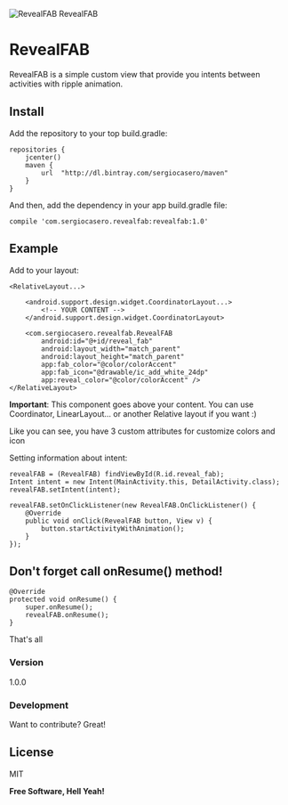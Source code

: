 ![RevealFAB RevealFAB](http://i.giphy.com/xT0BKAJaZwttdc49cQ.gif)

# RevealFAB

RevealFAB is a simple custom view that provide you intents between activities with ripple animation.

## Install
Add the repository to your top build.gradle:
```
repositories {
    jcenter()
    maven {
        url  "http://dl.bintray.com/sergiocasero/maven"
    }
}
```

And then, add the dependency in your app build.gradle file:
```
compile 'com.sergiocasero.revealfab:revealfab:1.0'
```
## Example

Add to your layout:
```
<RelativeLayout...>

    <android.support.design.widget.CoordinatorLayout...>
        <!-- YOUR CONTENT -->
    </android.support.design.widget.CoordinatorLayout>

    <com.sergiocasero.revealfab.RevealFAB
        android:id="@+id/reveal_fab"
        android:layout_width="match_parent"
        android:layout_height="match_parent"
        app:fab_color="@color/colorAccent"
        app:fab_icon="@drawable/ic_add_white_24dp"
        app:reveal_color="@color/colorAccent" />
</RelativeLayout>
```
**Important**: This component goes above your content. You can use Coordinator, LinearLayout... or another Relative layout if you want :)

Like you can see, you have 3 custom attributes for customize colors and icon

Setting information about intent:
```
revealFAB = (RevealFAB) findViewById(R.id.reveal_fab);
Intent intent = new Intent(MainActivity.this, DetailActivity.class);
revealFAB.setIntent(intent);

revealFAB.setOnClickListener(new RevealFAB.OnClickListener() {
    @Override
    public void onClick(RevealFAB button, View v) {
        button.startActivityWithAnimation();
    }
});
```

## Don't forget call onResume() method!
```
@Override
protected void onResume() {
    super.onResume();
    revealFAB.onResume();
}
```

That's all

### Version
1.0.0

### Development

Want to contribute? Great!

License
----

MIT


**Free Software, Hell Yeah!**
